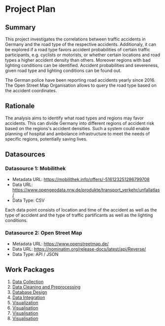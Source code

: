 # Project Plan

## Summary
This project investigates the correlations between traffic accidents in Germany and the road type of the respective accidents. 
Additionaly, it can be explored if a road type favors accident probabilities of certain traffic participants, e.g. cyclists or motorists, or whether certain locations and road types a higher accident density than others. Moreover regions with bad lighting conditions can be identified.
Accident probabilities and severeness, given road type and lighting conditions can be found out.

The German police have been reporting road accidents yearly since 2016.
The Open Street Map Organisation allows to query the road type based on the accident coordinates.

## Rationale
The analysis aims to identify what road types and regions may favor accidents. This can divide Germany into different regions of accident risk based on the regions's accident densities. Such a system could enable planning of hospital and ambolance infrastructure to meet the needs of specific regions, potentially saving lives.

## Datasources

### Datasource 1: Mobilithek
- Metadata URL: https://mobilithek.info/offers/-516123251286799708
- Data URL: https://www.opengeodata.nrw.de/produkte/transport_verkehr/unfallatlas/
- Data Type: CSV

Each data point consists of location and time of the accident as well as the type of accident and the type of traffic partificants as well as the lighting conditions.

### Datasource 2: Open Street Map
- Metadata URL: https://www.openstreetmap.de/
- Data URL: https://nominatim.org/release-docs/latest/api/Reverse/
- Data Type: API / JSON

## Work Packages

1. [Data Collection](https://github.com/users/lnrd96/projects/4/views/2#)
2. [Data Cleaning and Preprocessing](https://github.com/users/lnrd96/projects/4/views/2#)
3. [Database Design](https://github.com/users/lnrd96/projects/4/views/2#)
4. [Data Integration](https://github.com/users/lnrd96/projects/4/views/2#)
5. [Visualization](https://github.com/users/lnrd96/projects/4/views/2#)
6. [Visualisation](https://github.com/users/lnrd96/projects/4/views/2#)
7. [Visualisation](https://github.com/users/lnrd96/projects/4/views/2#)
8. [Visualisation](https://github.com/users/lnrd96/projects/4/views/2#)
